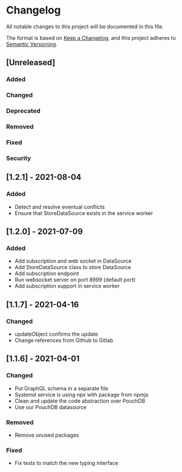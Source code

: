 # Changelog

All notable changes to this project will be documented in this file.

The format is based on [Keep a Changelog](https://keepachangelog.com/en/1.0.0/),
and this project adheres to [Semantic Versioning](https://semver.org/spec/v2.0.0.html).

## [Unreleased]

### Added

### Changed

### Deprecated

### Removed

### Fixed

### Security

## [1.2.1] - 2021-08-04

### Added

- Detect and resolve eventual conflicts
- Ensure that StoreDataSource exists in the service worker

## [1.2.0] - 2021-07-09

### Added

- Add subscription and web socket in DataSource
- Add StoreDataSource class to store DataSource
- Add subscription endpoint
- Run websocket server on port 8999 (default port)
- Add subscription support in service worker

## [1.1.7] - 2021-04-16

### Changed

- updateObject confirms the update
- Change references from Github to Gitlab

## [1.1.6] - 2021-04-01

### Changed

- Put GraphQL schema in a separate file
- Systemd service is using npx with package from npmjs
- Clean and update the code abstraction over PouchDB
- Use our PouchDB datasource

### Removed

- Remove unused packages

### Fixed

- Fix tests to match the new typing interface

